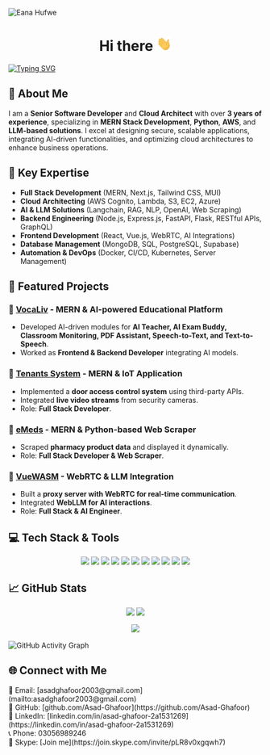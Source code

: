 ![Eana Hufwe](https://github.com/blueset/blueset/raw/cda8ec1230cbee16a3a7dc52a4b2272619588233/EanaHandwritingAnimated.svg)

<h1 align="center">Hi there <img src="https://raw.githubusercontent.com/KevinPatel04/KevinPatel04/master/Hi.gif" width="30px"></h1>

[![Typing SVG](https://readme-typing-svg.herokuapp.com?font=Architects+Daughter&color=7AF79A&size=30&lines=Hey!+I+am+a+Senior+Software+Developer;Cloud+Architect+and+MERN+Stack+Developer...;Expert+in+LLM,+RAG,+Langchain...;Enhancing+User+Experiences)](https://git.io/typing-svg)

## 🚀 About Me
I am a **Senior Software Developer** and **Cloud Architect** with over **3 years of experience**, specializing in **MERN Stack Development**, **Python**, **AWS**, and **LLM-based solutions**. I excel at designing secure, scalable applications, integrating AI-driven functionalities, and optimizing cloud architectures to enhance business operations.

## 🎯 Key Expertise
- **Full Stack Development** (MERN, Next.js, Tailwind CSS, MUI)
- **Cloud Architecting** (AWS Cognito, Lambda, S3, EC2, Azure)
- **AI & LLM Solutions** (Langchain, RAG, NLP, OpenAI, Web Scraping)
- **Backend Engineering** (Node.js, Express.js, FastAPI, Flask, RESTful APIs, GraphQL)
- **Frontend Development** (React, Vue.js, WebRTC, AI Integrations)
- **Database Management** (MongoDB, SQL, PostgreSQL, Supabase)
- **Automation & DevOps** (Docker, CI/CD, Kubernetes, Server Management)

## 🌟 Featured Projects
### 🔹 [VocaLiv](https://vocaliv.com) - MERN & AI-powered Educational Platform
- Developed AI-driven modules for **AI Teacher, AI Exam Buddy, Classroom Monitoring, PDF Assistant, Speech-to-Text, and Text-to-Speech**.
- Worked as **Frontend & Backend Developer** integrating AI models.

### 🔹 [Tenants System](https://tenants.abark.com.pk) - MERN & IoT Application
- Implemented a **door access control system** using third-party APIs.
- Integrated **live video streams** from security cameras.
- Role: **Full Stack Developer**.

### 🔹 [eMeds](https://emeds.ca) - MERN & Python-based Web Scraper
- Scraped **pharmacy product data** and displayed it dynamically.
- Role: **Full Stack Developer & Web Scraper**.

### 🔹 [VueWASM](https://vuewasm.abark.tech) - WebRTC & LLM Integration
- Built a **proxy server with WebRTC for real-time communication**.
- Integrated **WebLLM for AI interactions**.
- Role: **Full Stack & AI Engineer**.

## 💻 Tech Stack & Tools
<p align="center">
  <img src="https://img.shields.io/badge/-JavaScript-black?style=flat&logo=javascript" />
  <img src="https://img.shields.io/badge/-TypeScript-blue?style=flat&logo=typescript" />
  <img src="https://img.shields.io/badge/-React-black?style=flat&logo=react" />
  <img src="https://img.shields.io/badge/-NextJS-black?style=flat&logo=next.js" />
  <img src="https://img.shields.io/badge/-NodeJS-green?style=flat&logo=node.js" />
  <img src="https://img.shields.io/badge/-Python-blue?style=flat&logo=python" />
  <img src="https://img.shields.io/badge/-MongoDB-green?style=flat&logo=mongodb" />
  <img src="https://img.shields.io/badge/-MySQL-black?style=flat&logo=mysql" />
  <img src="https://img.shields.io/badge/-Docker-blue?style=flat&logo=docker" />
  <img src="https://img.shields.io/badge/-AWS-orange?style=flat&logo=amazon-aws" />
  <img src="https://img.shields.io/badge/-FastAPI-green?style=flat&logo=fastapi" />
</p>

## 📈 GitHub Stats
<p align="center">
  <img height="180em" src="https://github-readme-stats-eight-theta.vercel.app/api?username=Asad-Ghafoor&show_icons=true&theme=algolia&include_all_commits=true&count_private=true"/>
  <img height="180em" src="https://github-readme-stats-eight-theta.vercel.app/api/top-langs/?username=Asad-Ghafoor&layout=compact&langs_count=8&theme=algolia"/>
</p>

<p align="center">
  <img src="https://github-readme-streak-stats.herokuapp.com/?user=Asad-Ghafoor&theme=radical&hide_border=true"/>
</p>

![GitHub Activity Graph](https://github-readme-activity-graph.cyclic.app/graph?username=Asad-Ghafoor&bg_color=000000&color=4fff67&line=4fff67&point=ffffff&area=true&hide_border=true)

## 🌐 Connect with Me
<p align="left">
  📧 Email: [asadghafoor2003@gmail.com](mailto:asadghafoor2003@gmail.com)<br>
  🔗 GitHub: [github.com/Asad-Ghafoor](https://github.com/Asad-Ghafoor)<br>
  🔗 LinkedIn: [linkedin.com/in/asad-ghafoor-2a1531269](https://linkedin.com/in/asad-ghafoor-2a1531269)<br>
  📞 Phone: 03056989246<br>
  📱 Skype: [Join me](https://join.skype.com/invite/pLR8v0xgqwh7)
</p>

